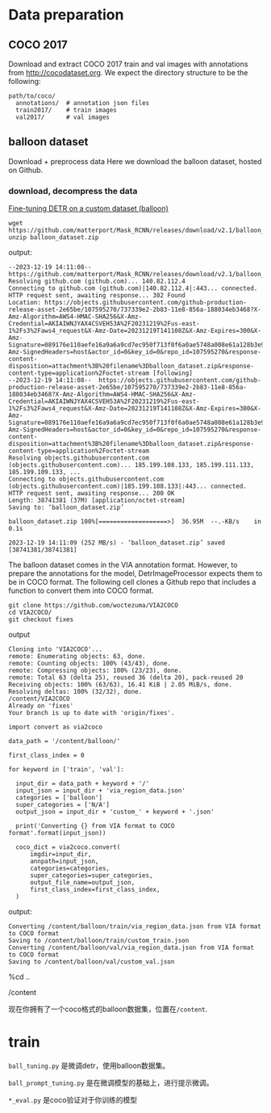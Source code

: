# Data preparation
## COCO 2017
Download and extract COCO 2017 train and val images with annotations from http://cocodataset.org. We expect the directory structure to be the following:

```
path/to/coco/
  annotations/  # annotation json files
  train2017/    # train images
  val2017/      # val images
```

## balloon dataset
Download + preprocess data
Here we download the balloon dataset, hosted on Github.


### download, decompress the data
[Fine-tuning DETR on a custom dataset (balloon)](https://github.com/NielsRogge/Transformers-Tutorials/blob/master/DETR/Fine_tuning_DetrForObjectDetection_on_custom_dataset_(balloon).ipynb "Fine-tuning DETR Notebook")

```
wget https://github.com/matterport/Mask_RCNN/releases/download/v2.1/balloon_dataset.zip
unzip balloon_dataset.zip
```
output:
```
--2023-12-19 14:11:08--  https://github.com/matterport/Mask_RCNN/releases/download/v2.1/balloon_dataset.zip
Resolving github.com (github.com)... 140.82.112.4
Connecting to github.com (github.com)|140.82.112.4|:443... connected.
HTTP request sent, awaiting response... 302 Found
Location: https://objects.githubusercontent.com/github-production-release-asset-2e65be/107595270/737339e2-2b83-11e8-856a-188034eb3468?X-Amz-Algorithm=AWS4-HMAC-SHA256&X-Amz-Credential=AKIAIWNJYAX4CSVEH53A%2F20231219%2Fus-east-1%2Fs3%2Faws4_request&X-Amz-Date=20231219T141108Z&X-Amz-Expires=300&X-Amz-Signature=089176e110aefe16a9a6a9cd7ec950f713f0f6a0ae5748a008e61a128b3e9fa1&X-Amz-SignedHeaders=host&actor_id=0&key_id=0&repo_id=107595270&response-content-disposition=attachment%3B%20filename%3Dballoon_dataset.zip&response-content-type=application%2Foctet-stream [following]
--2023-12-19 14:11:08--  https://objects.githubusercontent.com/github-production-release-asset-2e65be/107595270/737339e2-2b83-11e8-856a-188034eb3468?X-Amz-Algorithm=AWS4-HMAC-SHA256&X-Amz-Credential=AKIAIWNJYAX4CSVEH53A%2F20231219%2Fus-east-1%2Fs3%2Faws4_request&X-Amz-Date=20231219T141108Z&X-Amz-Expires=300&X-Amz-Signature=089176e110aefe16a9a6a9cd7ec950f713f0f6a0ae5748a008e61a128b3e9fa1&X-Amz-SignedHeaders=host&actor_id=0&key_id=0&repo_id=107595270&response-content-disposition=attachment%3B%20filename%3Dballoon_dataset.zip&response-content-type=application%2Foctet-stream
Resolving objects.githubusercontent.com (objects.githubusercontent.com)... 185.199.108.133, 185.199.111.133, 185.199.109.133, ...
Connecting to objects.githubusercontent.com (objects.githubusercontent.com)|185.199.108.133|:443... connected.
HTTP request sent, awaiting response... 200 OK
Length: 38741381 (37M) [application/octet-stream]
Saving to: ‘balloon_dataset.zip’

balloon_dataset.zip 100%[===================>]  36.95M  --.-KB/s    in 0.1s    

2023-12-19 14:11:09 (252 MB/s) - ‘balloon_dataset.zip’ saved [38741381/38741381]
```
The balloon dataset comes in the VIA annotation format. However, to prepare the annotations for the model, DetrImageProcessor expects them to be in COCO format. The following cell clones a Github repo that includes a function to convert them into COCO format.

```
git clone https://github.com/woctezuma/VIA2COCO
cd VIA2COCO/
git checkout fixes
```
output
```
Cloning into 'VIA2COCO'...
remote: Enumerating objects: 63, done.
remote: Counting objects: 100% (43/43), done.
remote: Compressing objects: 100% (23/23), done.
remote: Total 63 (delta 25), reused 36 (delta 20), pack-reused 20
Receiving objects: 100% (63/63), 16.41 KiB | 2.05 MiB/s, done.
Resolving deltas: 100% (32/32), done.
/content/VIA2COCO
Already on 'fixes'
Your branch is up to date with 'origin/fixes'.
```
```
import convert as via2coco

data_path = '/content/balloon/'

first_class_index = 0

for keyword in ['train', 'val']:

  input_dir = data_path + keyword + '/'
  input_json = input_dir + 'via_region_data.json'
  categories = ['balloon']
  super_categories = ['N/A']
  output_json = input_dir + 'custom_' + keyword + '.json'

  print('Converting {} from VIA format to COCO format'.format(input_json))

  coco_dict = via2coco.convert(
      imgdir=input_dir,
      annpath=input_json,
      categories=categories,
      super_categories=super_categories,
      output_file_name=output_json,
      first_class_index=first_class_index,
  )
```
output:
```    
Converting /content/balloon/train/via_region_data.json from VIA format to COCO format
Saving to /content/balloon/train/custom_train.json
Converting /content/balloon/val/via_region_data.json from VIA format to COCO format
Saving to /content/balloon/val/custom_val.json
```
%cd ..

/content

现在你拥有了一个coco格式的balloon数据集，位置在`/content`.

# train

`ball_tuning.py` 是微调detr，使用balloon数据集。

`ball_prompt_tuning.py` 是在微调模型的基础上，进行提示微调。

`*_eval.py` 是coco验证对于你训练的模型
